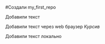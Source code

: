 ﻿#Создали my_first_repo

Добавили текст


Добавили текст через web браузер
*Курсив*

Добавили текст локально

